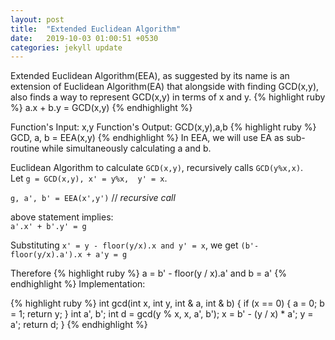 ```yaml
---
layout: post
title:  "Extended Euclidean Algorithm"
date:   2019-10-03 01:00:51 +0530
categories: jekyll update
---
```


Extended Euclidean Algorithm(EEA), as suggested by its name is an extension of Euclidean Algorithm(EA) that alongside with finding GCD(x,y), also finds a way to represent GCD(x,y) in terms of x and y.
{% highlight ruby %}
a.x + b.y = GCD(x,y)
{% endhighlight %}

Function's Input: x,y
Function's Output: GCD(x,y),a,b
{% highlight ruby %}
GCD, a, b = EEA(x,y)
{% endhighlight %}
In EEA, we will use EA as sub-routine while simultaneously calculating a and b.

Euclidean Algorithm to calculate `GCD(x,y)`, recursively calls `GCD(y%x,x)`.</br>Let `g = GCD(x,y), x' = y%x,  y' = x`.

`g, a', b' = EEA(x',y')`   // *recursive call*

above statement implies:
</br>`a'.x' + b'.y' = g`

Substituting `x' = y - floor(y/x).x and y' = x`, we get
`(b'-floor(y/x).a').x + a'y = g`

Therefore 
{% highlight ruby %}
a = b' - floor(y / x).a'  and b = a'
{% endhighlight %}
Implementation:

{% highlight ruby %}
int gcd(int x, int y, int & a, int & b) {
    if (x == 0) {
        a = 0;
        b = 1;
        return y;
    }
    int a', b';
    int d = gcd(y % x, x, a', b');
    x = b' - (y / x) * a';
    y = a';
    return d;
}
{% endhighlight %}



